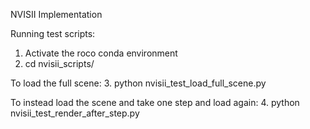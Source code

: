 NVISII Implementation



Running test scripts:
1. Activate the roco conda environment 
2. cd nvisii_scripts/

To load the full scene:
3. python nvisii_test_load_full_scene.py

To instead load the scene and take one step and load again:
4. python nvisii_test_render_after_step.py
